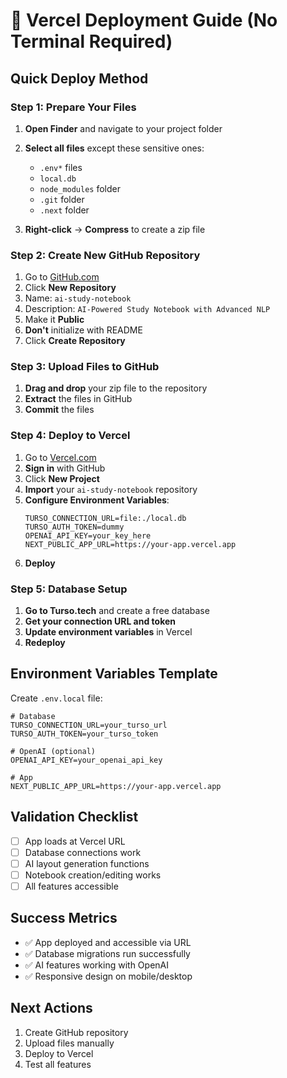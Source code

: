 # 🚀 Vercel Deployment Guide (No Terminal Required)

## Quick Deploy Method

### Step 1: Prepare Your Files
1. **Open Finder** and navigate to your project folder
2. **Select all files** except these sensitive ones:
   - `.env*` files
   - `local.db`
   - `node_modules` folder
   - `.git` folder
   - `.next` folder

3. **Right-click** → **Compress** to create a zip file

### Step 2: Create New GitHub Repository
1. Go to [GitHub.com](https://github.com)
2. Click **New Repository**
3. Name: `ai-study-notebook`
4. Description: `AI-Powered Study Notebook with Advanced NLP`
5. Make it **Public**
6. **Don't** initialize with README
7. Click **Create Repository**

### Step 3: Upload Files to GitHub
1. **Drag and drop** your zip file to the repository
2. **Extract** the files in GitHub
3. **Commit** the files

### Step 4: Deploy to Vercel
1. Go to [Vercel.com](https://vercel.com)
2. **Sign in** with GitHub
3. Click **New Project**
4. **Import** your `ai-study-notebook` repository
5. **Configure Environment Variables**:
   ```
   TURSO_CONNECTION_URL=file:./local.db
   TURSO_AUTH_TOKEN=dummy
   OPENAI_API_KEY=your_key_here
   NEXT_PUBLIC_APP_URL=https://your-app.vercel.app
   ```
6. **Deploy**

### Step 5: Database Setup
1. **Go to Turso.tech** and create a free database
2. **Get your connection URL and token**
3. **Update environment variables** in Vercel
4. **Redeploy**

## Environment Variables Template
Create `.env.local` file:
```
# Database
TURSO_CONNECTION_URL=your_turso_url
TURSO_AUTH_TOKEN=your_turso_token

# OpenAI (optional)
OPENAI_API_KEY=your_openai_api_key

# App
NEXT_PUBLIC_APP_URL=https://your-app.vercel.app
```

## Validation Checklist
- [ ] App loads at Vercel URL
- [ ] Database connections work
- [ ] AI layout generation functions
- [ ] Notebook creation/editing works
- [ ] All features accessible

## Success Metrics
- ✅ App deployed and accessible via URL
- ✅ Database migrations run successfully
- ✅ AI features working with OpenAI
- ✅ Responsive design on mobile/desktop

## Next Actions
1. Create GitHub repository
2. Upload files manually
3. Deploy to Vercel
4. Test all features
